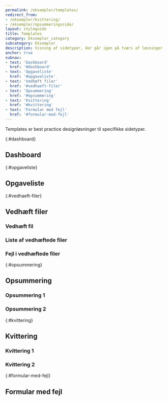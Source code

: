 ```yaml
---
permalink: /eksempler/templates/
redirect_from:
- /eksempler/kvittering/
- /eksempler/opsummeringsside/
layout: styleguide
title: Templates
category: Eksempler_category
subcategory: Eksempler
description: Visning af sidetyper, der går igen på tværs af løsninger
anchor: true
subnav:
- text: 'Dashboard'
  href: '#dashboard'
- text: 'Opgaveliste'
  href: '#opgaveliste'
- text: 'Vedhæft filer'
  href: '#vedhaeft-filer'
- text: 'Opsummering'
  href: '#opsummering'
- text: 'Kvittering'
  href: '#kvittering'
- text: 'Formular med fejl'
  href: '#formular-med-fejl'
---
```

Templates er best practice designløsninger til specifikke sidetyper.

{:#dashboard}
## Dashboard
<div class="row screenshot-gallery d-none">
  <div class="col-12 col-sm-6 col-md-4 mb-6">
    <a href="/pages/eksempler/dashboard/dashboard-1/?r=/eksempler/templates/%23dashboard" title="Dashboard" class="screenshot d-block"></a>
  </div>
</div>

{:#opgaveliste}
## Opgaveliste
<div class="row screenshot-gallery d-none">
  <div class="col-12 col-sm-6 col-md-4 mb-6">
    <a href="/pages/eksempler/opgaveliste/?r=/eksempler/templates/%23opgaveliste" title="Eksempelside på opgaveliste" class="screenshot d-block"></a>
  </div>
</div>

{:#vedhaeft-filer}
## Vedhæft filer
<div class="row screenshot-gallery">
  <div class="col-12 col-sm-6 col-md-4 mb-6">
  <h3 class="h4">Vedhæft fil</h3>
    <a href="/pages/eksempler/vedhaeft-fil/fil-1/?r=/eksempler/templates/%23vedhaeft-filer" title="Eksempelside: Vedhæft fil" class="screenshot d-block"></a>
  </div>
  <div class="col-12 col-sm-6 col-md-4 mb-6">
    <h3 class="h4">Liste af vedhæftede filer</h3>
    <a href="/pages/eksempler/vedhaeft-fil/fil-2/?r=/eksempler/templates/%23vedhaeft-filer" title="Eksempelside: Liste af vedhæftede filer" class="screenshot d-block"></a>
  </div>
  <div class="col-12 col-sm-6 col-md-4 mb-6">
    <h3 class="h4">Fejl i vedhæftede filer</h3>
    <a href="/pages/eksempler/vedhaeft-fil/fil-3/?r=/eksempler/templates/%23vedhaeft-filer" title="Eksempelside: Fejl i vedhæftede filer" class="screenshot d-block"></a>
  </div>
</div>

{:#opsummering}
## Opsummering
<div class="row screenshot-gallery d-none">
  <div class="col-12 col-sm-6 col-md-4 mb-6">
    <h3 class="h4">Opsummering 1</h3>
    <a href="/pages/eksempler/opsummering/opsummering-1/?r=/eksempler/templates/%23opsummering" title="Eksempelside: Opsummering 1" class="screenshot d-block"></a>
  </div>
  <div class="col-12 col-sm-6 col-md-4 mb-6">
    <h3 class="h4">Opsummering 2</h3>
    <a href="/pages/eksempler/opsummering/opsummering-2/?r=/eksempler/templates/%23opsummering" title="Eksempelside: Opsummering 2" class="screenshot d-block"></a>
  </div>
</div>

{:#kvittering}
## Kvittering
<div class="row screenshot-gallery d-none">
  <div class="col-12 col-sm-6 col-md-4 mb-6">
    <h3 class="h4">Kvittering 1</h3>
    <a href="/pages/eksempler/kvittering/kvittering-1/?r=/eksempler/templates/%23kvittering" title="Eksempelside: Kvittering 1" class="screenshot d-block"></a>
  </div>
  <div class="col-12 col-sm-6 col-md-4 mb-6">
    <h3 class="h4">Kvittering 2</h3>
    <a href="/pages/eksempler/kvittering/kvittering-2/?r=/eksempler/templates/%23kvittering" title="Eksempelside: Kvittering 2" class="screenshot d-block"></a>
  </div>
</div>

{:#formular-med-fejl}
## Formular med fejl
<div class="row screenshot-gallery d-none">
  <div class="col-12 col-sm-6 col-md-4 mb-6">
    <a href="/pages/eksempler/formular-med-fejl/formular-med-fejl-1/?r=/eksempler/templates/%23formular-med-fejl" title="Eksempelside: Formular med fejl" class="screenshot d-block"></a>
  </div>
</div>